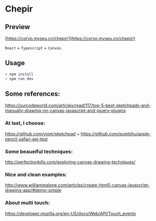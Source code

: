 # Chepir


## Preview

[https://corvo.myseu.cn/chepir/](https://corvo.myseu.cn/chepir/)

`React` + `Typescript` + `Canvas`.

## Usage

```bash
> npm install
> npm run dev
```

## Some references:

https://ourcodeworld.com/articles/read/117/top-5-best-sketchpads-and-manually-drawing-on-canvas-javascript-and-jquery-plugins

### At last, I choose:

https://github.com/yiom/sketchpad
+
https://github.com/quietshu/apple-pencil-safari-api-test


### Some beaueiful techniques:

http://perfectionkills.com/exploring-canvas-drawing-techniques/

### Nice and clean examples:

http://www.williammalone.com/articles/create-html5-canvas-javascript-drawing-app/#demo-simple

### About multi touch:

https://developer.mozilla.org/en-US/docs/Web/API/Touch_events

